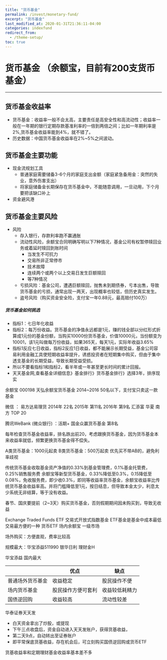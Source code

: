 ```yaml
---
title: "货币基金"
permalink: /invest/monetary-fund/
excerpt: "货币基金"
last_modified_at: 2020-01-31T21:36:11-04:00
categories: indexfund
redirect_from:
  - /theme-setup/
toc: true
---
```


<!--3-6课-->


# 货币基金 （余额宝，目前有200支货币基金）
* * *
## 货币基金收益率
- 货币基金：收益率一般不会太高，主要责任是高安全性和高流动性；收益率一般在一年期的银行定期存款基准利率的一倍到两倍之间；比如一年期利率是2%,货币基金收益率能到4%，就不错了。
- 历史数据：中国货币基金收益率在2%~5%之间波动。
## 货币基金主要功能
- 现金流规划工具
  - 普通家庭需要储备3-6个月的家庭支出金额（家庭紧急备用金：突然的失业，意外伤害支出）
  - 将家庭储备金长期保存在货币基金中，不能随意调用，一旦动用，下个月要把该缺口补上
- 资金避风港
## 货币基金主要风险
- 风险
  - 存入银行，存款利率跑不赢通胀
  - 流动性风险，余额宝合同明确写明以下7种情况，基金公司有权暂停赎回业务或着延时赎回到账时间
    - 当发生不可抗力
    - 交易所非正常停市
    - 技术故障
    - 连续两个或两个以上交易日发生巨额赎回
    - 等7种情况
  - 亏损风险：基金公司，遭遇巨额赎回，抛售未到期债券，亏本出售，导致货币基金的亏损，通常出现一两天，出现概率也较低，但历史真实发生。
  - 盗号风险（购买资金安全险，支付宝一年0.88元，最高赔付100万）
##### 货币基金如何挑选
  - 指标1：七日年化收益
  - 指标2：每万份收益。货币基金的净值永远都是1元，赚的钱全部以分红形式折算成1元份的基金份额，当购买10000份货币基金，价值10000元，当份额变为10001，该1元叫做每万份收益，如果365天，每天1元，实际年收益3.65%
  - 指标1反应七日收益，指标2反应1日收益，都不能展示长期受益，基金公司容易利用金融工具使短期收益率提升，诱惑投资者在短期集中购买，但由于集中透支基金的长期受益，导致长期受益受损。
  - 所以不要看指标1和指标2，看半年或一年甚至更长时间的累计回报。
  - 天天基金网,查看基金详细信息》基金排行》货币基金排行》选择3年，排序现实

余额宝 000198 天弘余额宝货币基金  2014~2016 50名以下，支付宝只卖这一款基金

微信 ： 易方达易理货 2014年 22名 2015年 第11名  2016年 第9名
汇添富
华夏
南方   TOP 20

腾讯WeBank (微众银行)  ：活期+  国金众赢货币基金   第8名


每年检查货币基金收益率，排名跌出前20，考虑跟换货币基金，因为货币基金本来收益率就低，频繁更换货币基金得不偿失。


A类货币基金：1000元起卖
B类货币基金：500万起卖
优先买不带AB的，避免利率歧视

传统货币基金收取基金资产净值的0.33%到基金管理费，0.1%基金托管费，0.25%销售服务费
余额宝等新型货币基金，0.33%降低至0.3%，0.15降低至0.08%，免收服务费，即少收0.3%，即同等收益率货币基金，余额宝收益率比传统货币基金收益率高。并将门槛降低至1元，按日结息，但导致本金太少，利息太少系统无非结算，等于没有收益。

春节、国庆要提前（2~3天）购买货币基金，否则假期期间因未购买到，导致无收益


Exchange Traded Funds ETF 交易式开放式指数基金
ETF基金是基金中成本最低交易最方便的一种
货币ETF 场内余额宝 一级市场

场外购买：方便直观，费率比较高


规模最大：华宝添益511990  银华日利  理财金H

华宝添益 国内最大

|  | 优点 | 缺点 | 
| --- | --- | --- | 
| 普通场外货币基金 | 收益稳定 | 股民操作不便 | 
| 场内货币基金    | 股民操作方便可套利  | 收益较低耗精力 | 
| 国债逆回购 | 收益较高 | 流动性较差 | 

华泰证券天天发
- 白天资金拿出了炒股，或提现
- 下午三点收盘后，资金自动进入天天发账户，获得货基收益，
- 第二天9点，自动转出至证券账户
- 即平常保底货基收益，存在机会后，可立刻购买国债逆回购或货币ETF


货基收益率和定期理财基金收益率基本差不多